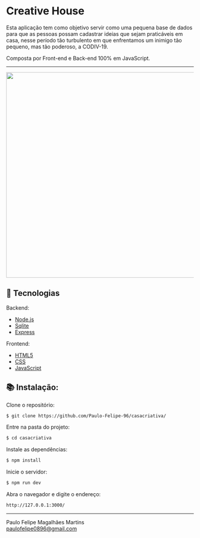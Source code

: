 # Creative House

Esta aplicação tem como objetivo servir como uma pequena base de dados para que as pessoas possam cadastrar ideias que sejam praticáveis em casa, nesse período tão turbulento em que enfrentamos um inimigo tão pequeno, mas tão poderoso, a CODIV-19.

Composta por Front-end e Back-end 100% em JavaScript.

---

<img width="900" height="550" src="https://image.freepik.com/free-vector/stay-home-concept_23-2148479215.jpg">

## 🚀  Tecnologias
Backend:
- [Node.js](https://nodejs.org/en/)
-	[Sqlite](https://www.sqlite.org/docs.html)
- [Express](https://expressjs.com/pt-br/)

Frontend:
-   [HTML5](https://developer.mozilla.org/en-US/docs/Web/Guide/HTML/HTML5)
-   [CSS](https://developer.mozilla.org/pt-BR/docs/Web/CSS)
-   [JavaScript](https://developer.mozilla.org/pt-BR/docs/Web/JavaScript/Reference)

## :books: Instalação:

Clone o repositório:
```sh
$ git clone https://github.com/Paulo-Felipe-96/casacriativa/
```

Entre na pasta do projeto:
```sh
$ cd casacriativa
```
Instale as dependências:
```sh
$ npm install
```
Inicie o servidor:
```sh
$ npm run dev
```

Abra o navegador e digite o endereço:
```sh
http://127.0.0.1:3000/
```
----------

Paulo Felipe Magalhães Martins <br>
paulofelipe0896@gmail.com
